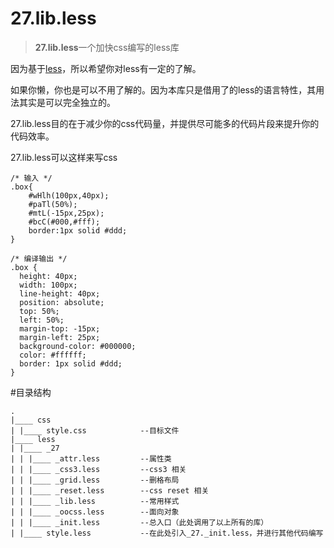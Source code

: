 27.lib.less
======

> **27.lib.less**一个加快css编写的less库

因为基于[less](http://www.bootcss.com/p/lesscss/)，所以希望你对less有一定的了解。

如果你懒，你也是可以不用了解的。因为本库只是借用了的less的语言特性，其用法其实是可以完全独立的。

27.lib.less目的在于减少你的css代码量，并提供尽可能多的代码片段来提升你的代码效率。

27.lib.less可以这样来写css

```less
/* 输入 */
.box{
	#wHlh(100px,40px);
	#paTl(50%);
	#mtL(-15px,25px);
	#bcC(#000,#fff);
	border:1px solid #ddd;
}

/* 编译输出 */
.box {
  height: 40px;
  width: 100px;
  line-height: 40px;
  position: absolute;
  top: 50%;
  left: 50%;
  margin-top: -15px;
  margin-left: 25px;
  background-color: #000000;
  color: #ffffff;
  border: 1px solid #ddd;
}
```

#目录结构

```tree
.
|____ css
| |____ style.css            --目标文件
|____ less
| |____ _27
| | |____ _attr.less         --属性类
| | |____ _css3.less         --css3 相关
| | |____ _grid.less         --删格布局
| | |____ _reset.less        --css reset 相关
| | |____ _lib.less          --常用样式
| | |____ _oocss.less        --面向对象
| | |____ _init.less         --总入口（此处调用了以上所有的库）
| |____ style.less           --在此处引入_27._init.less，并进行其他代码编写

```
